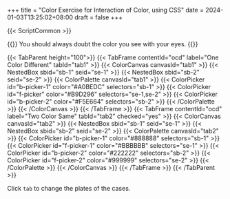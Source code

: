 +++
title = "Color Exercise for Interaction of Color, using CSS"
date = 2024-01-03T13:25:02+08:00
draft = false
+++

{{< ScriptCommon >}}

{{<lead>}}
 You should always doubt the color you see with your eyes. 
{{</lead>}}

{{< TabParent height="100">}}
    {{< TabFrame contentId="ocd" label="One Color Different" tabId="tab1" >}}
        {{< ColorCanvas canvasId="tab1" >}}
            {{< NestedBox sbid="sb-1" seid="se-1" >}}
            {{< NestedBox sbid="sb-2" seid="se-2" >}}
            {{< ColorPalette  canvasId="tab1" >}}
                {{< ColorPicker id="b-picker-1" color="#A0BEDC" selectors="sb-1" >}}
                {{< ColorPicker id="f-picker" color="#B9D296" selectors="se-1,se-2" >}}
                {{< ColorPicker id="b-picker-2" color="#F5E664" selectors="sb-2" >}}
            {{< /ColorPalette >}}
        {{< /ColorCanvas >}}
    {{< /TabFrame >}}
    {{< TabFrame contentId="ocd" label="Two Color Same" tabId="tab2"  checked="yes" >}}
        {{< ColorCanvas canvasId="tab2" >}}
            {{< NestedBox sbid="sb-1" seid="se-1" >}}
            {{< NestedBox sbid="sb-2" seid="se-2" >}}
            {{< ColorPalette  canvasId="tab2" >}}
                {{< ColorPicker id="b-picker-1" color="#888888" selectors="sb-1" >}}
                {{< ColorPicker id="f-picker-1" color="#BBBBBB" selectors="se-1" >}}
                {{< ColorPicker id="b-picker-2" color="#222222" selectors="sb-2" >}}
                {{< ColorPicker id="f-picker-2" color="#999999" selectors="se-2" >}}
            {{< /ColorPalette >}}
        {{< /ColorCanvas >}}
    {{< /TabFrame >}}
{{< /TabParent >}}


Click `tab` to change the plates of the cases.

